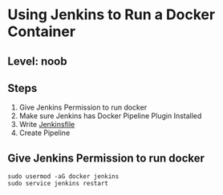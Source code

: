 # Using Jenkins to Run a Docker Container
## Level: noob

## Steps
  1. Give Jenkins Permission to run docker
  1. Make sure Jenkins has Docker Pipeline Plugin Installed
  1. Write [Jenkinsfile](/Jenkins/dockertest/Jenkinsfile)
  1. Create Pipeline
  
## Give Jenkins Permission to run docker
```
sudo usermod -aG docker jenkins
sudo service jenkins restart
```
